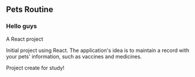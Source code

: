 <h2>Pets Routine</h2>

<h3>Hello guys</h3>
<p> A React project</p>

<p> Initial project using React. The application's idea is to maintain a record with your pets' information, such as vaccines and medicines. </p>

<p>Project create for study!</p>
